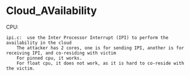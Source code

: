 Cloud_AVailability
==================

CPU:

	ipi.c:  use the Inter Processor Interrupt (IPI) to perform the availability in the cloud
		The attacker has 2 cores, one is for sending IPI, another is for receiving IPI, and co-residing with victim
		For pinned cpu, it works.
		For float cpu, it does not work, as it is hard to co-reside with the victim.



